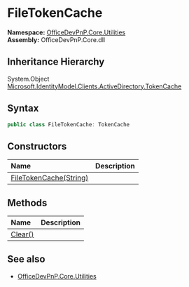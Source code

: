 # FileTokenCache
  

**Namespace:** [OfficeDevPnP.Core.Utilities](OfficeDevPnP.Core.Utilities.md)  
**Assembly:** OfficeDevPnP.Core.dll  
## Inheritance Hierarchy
System.Object  
    [Microsoft.IdentityModel.Clients.ActiveDirectory.TokenCache](Microsoft.IdentityModel.Clients.ActiveDirectory.TokenCache.md)
## Syntax
```C#
public class FileTokenCache: TokenCache
```
## Constructors
|**Name**|**Description**|
|:-----|:-----|
| [FileTokenCache(String)](OfficeDevPnP.Core.Utilities.FileTokenCache.ctor1.md) | 
## Methods
|**Name**|**Description**|
|:-----|:-----|
| [Clear()](OfficeDevPnP.Core.Utilities.FileTokenCache.87db2.md) | 
## See also
- [OfficeDevPnP.Core.Utilities](OfficeDevPnP.Core.Utilities.md)

